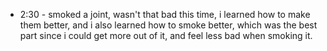 * 2:30 - smoked a joint, wasn't that bad this time, i learned how to make them better, and i also learned how to smoke better, which was the best part since i could get more out of it, and feel less bad when smoking it.